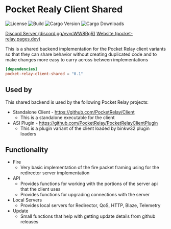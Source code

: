 # Pocket Realy Client Shared

![License](https://img.shields.io/github/license/PocketRelay/PocketRelayClientShared?style=for-the-badge)
![Build](https://img.shields.io/github/actions/workflow/status/PocketRelay/PocketRelayClientShared/build.yml?style=for-the-badge)
![Cargo Version](https://img.shields.io/crates/v/pocket-relay-client-shared?style=for-the-badge)
![Cargo Downloads](https://img.shields.io/crates/d/pocket-relay-client-shared?style=for-the-badge)

[Discord Server (discord.gg/yvycWW8RgR)](https://discord.gg/yvycWW8RgR)
[Website (pocket-relay.pages.dev)](https://pocket-relay.pages.dev/)

This is a shared backend implementation for the Pocket Relay client variants so that they can share behavior without creating duplicated code and to make changes more easy to carry across between implementations

```toml
[dependencies]
pocket-relay-client-shared = "0.1"
```

## Used by

This shared backend is used by the following Pocket Relay projects:
- Standalone Client - https://github.com/PocketRelay/Client
  - This is a standalone executable for the client
- ASI Plugin - https://github.com/PocketRelay/PocketRelayClientPlugin
  - This is a plugin variant of the client loaded by binkw32 plugin loaders

## Functionality

- Fire
  - Very basic implementation of the fire packet framing using for the redirector server implementation
- API
  - Provides functions for working with the portions of the server api that the client uses 
  - Provides functions for upgrading connections with the server
- Local Servers
  - Provides local servers for Redirector, QoS, HTTP, Blaze, Telemetry 
- Update
  - Small functions that help with getting update details from github releases